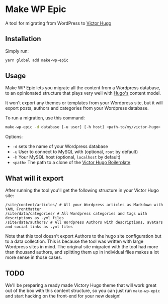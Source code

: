 # Make WP Epic

A tool for migrating from WordPress to [Victor Hugo](https://github.com/netlify/victor-hugo)

## Installation

Simply run:

```bash
yarn global add make-wp-epic
```

## Usage

Make WP Epic lets you migrate all the content from a Wordpress database, to an opinionated
structure that plays very well with [Hugo's](gohugo.io) content model.

It won't export any themes or templates from your Wordpress site, but it will export posts,
authors and categories from your Wordpress database.

To run a migration, use this command:

```bash
make-wp-epic -d database [-u user] [-h host] <path-to/my/victor-hugo>
```

Options:

* `-d` sets the name of your Wordpress database
* `-u` User to connect to MySQL with (optional, `root` by default)
* `-h` Your MySQL host (optional, `localhost` by default)
* `<path>` The path to a clone of the [Victor Hugo Boilerplate](github.com/netlify/victor-hugo)

## What will it export

After running the tool you'll get the following structure in your Victor Hugo site:

```
/site/content/articles/ # All your Wordpress articles as Markdown with YAML FrontMatter
/site/data/categories/ # All Wordpress categories and tags with descriptions as .yml files
/site/data/authors/ # All Wordpress Authors with descriptions, avatars and social links as .yml files
```

Note that this tool doesn't export Authors to the hugo site configuration but to a data collection. This
is because the tool was written with large Wordpress sites in mind. The original site migrated with the
tool had more than thousand authors, and splitting them up in individual files makes a lot more sense in
those cases.

## TODO

We'll be preparing a ready made Victory Hugo theme that will work great out of the box with this content
structure, so you can just run `make-wp-epic` and start hacking on the front-end for your new design!
